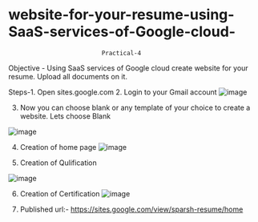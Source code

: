 # website-for-your-resume-using-SaaS-services-of-Google-cloud-

                              Practical-4

Objective - Using SaaS services of Google cloud create website for your resume. Upload all documents on it.

Steps-1. Open sites.google.com
2. Login to your Gmail account
![image](https://user-images.githubusercontent.com/92641998/190210566-6cff3d15-744d-4bfb-872e-08126d08114d.png)

 
3.	Now you can choose blank or any template of your choice to create a website. Lets choose Blank
 
![image](https://user-images.githubusercontent.com/92641998/190210590-d533f2fa-919f-4b68-b607-a7ee33d105bc.png)



4.	Creation of home page
 ![image](https://user-images.githubusercontent.com/92641998/190210634-9083815f-c994-4ccb-8f27-270f5c45998c.png)



5.	Creation of Qulification
  
 ![image](https://user-images.githubusercontent.com/92641998/190210660-d78cf2a2-5553-4398-bf65-1767a9e41bf5.png)








6.	Creation of Certification
![image](https://user-images.githubusercontent.com/92641998/190210691-d910f43f-476b-4894-96c1-ec113c9d24a5.png)

 





7.	Published url:- 
      https://sites.google.com/view/sparsh-resume/home


